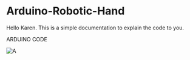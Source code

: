 # Arduino-Robotic-Hand

Hello Karen. This is a simple documentation to explain the code to you.

ARDUINO CODE 

![A](https://user-images.githubusercontent.com/84936717/147300910-8181cb4f-868f-4da7-a626-ab1b3d8acbdb.png)

